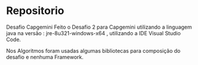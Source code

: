 # Repositorio
Desafio Capgemini
Feito o Desafio 2 para Capgemini utilizando a linguagem java na versão :  jre-8u321-windows-x64 , utilizando a IDE Visual Studio Code.

Nos Algoritmos foram usadas algumas bibliotecas para composição do desafio e nenhuma Framework.
